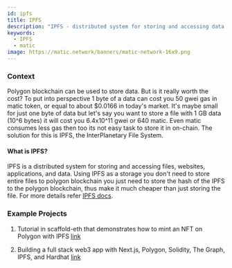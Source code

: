 ```yaml
---
id: ipfs
title: IPFS
description: "IPFS - distributed system for storing and accessing data."
keywords:
  - IPFS
  - matic
image: https://matic.network/banners/matic-network-16x9.png
---
```



### Context

Polygon blockchain can be used to store data. But is it really worth the cost? To put into perspective 1 byte of a data can cost you 50 gwei gas in matic token, or equal to about $0.0166 in today's market. It's maybe small for just one byte of data but let's say you want to store a file with 1 GB data (10^6 bytes) it will cost you 6.4x10^11 gwei or 640 matic. Even matic consumes less gas then too its not easy task to store it in on-chain. The solution for this is IPFS, the InterPlanetary File System.&#x20;

#### What is IPFS?&#x20;

IPFS is a distributed system for storing and accessing files, websites, applications, and data. Using IPFS as a storage you don't need to store entire files to polygon blockchain you just need to store the hash of the IPFS to the polygon blockchain, thus make it much cheaper than just storing the file. For more details refer [IPFS docs](https://docs.ipfs.io/). &#x20;

### Example Projects

 1)  Tutorial in scaffold-eth that demonstrates how to mint an NFT on Polygon with IPFS [link](https://github.com/scaffold-eth/scaffold-eth/tree/simple-nft-example)

 2) Building a full stack web3 app with Next.js, Polygon, Solidity, The Graph, IPFS, and Hardhat [link](https://dev.to/dabit3/the-complete-guide-to-full-stack-web3-development-4g74)
